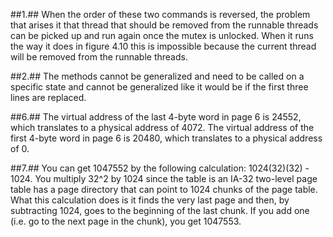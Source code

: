 ##1.##
When the order of these two commands is reversed, the problem that arises it that thread that should be removed from the runnable threads can be picked up and run again once the mutex is unlocked. When it runs the way it does in figure 4.10 this is impossible because the current thread will be removed from the runnable threads.

##2.##
The methods cannot be generalized and need to be called on a specific state and cannot be generalized like it would be if the first three lines are replaced.

##6.##
The virtual address of the last 4-byte word in page 6 is 24552, which translates to a physical address of 4072. The virtual address of the first 4-byte word in page 6 is 20480, which translates to a physical address of 0.

##7.##
You can get 1047552 by the following calculation: 1024(32)(32) - 1024. You multiply 32^2 by 1024 since the table is an IA-32 two-level page table has a page directory that can point to 1024 chunks of the page table. What this calculation does is it finds the very last page and then, by subtracting 1024, goes to the beginning of the last chunk. If you add one (i.e. go to the next page in the chunk), you get 1047553. 
